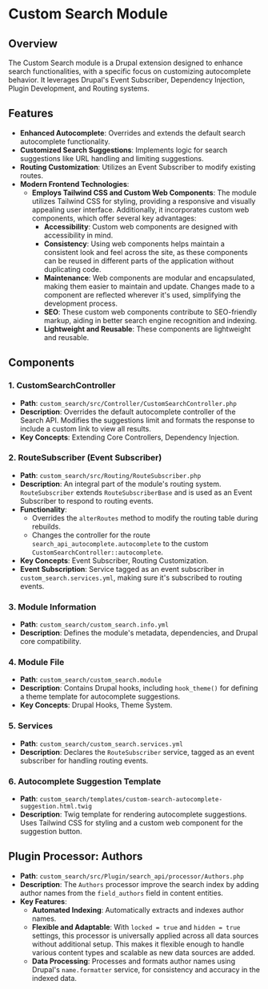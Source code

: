 # Custom Search Module

## Overview

The Custom Search module is a Drupal extension designed to enhance search functionalities, with a specific focus on customizing autocomplete behavior. It leverages Drupal's Event Subscriber, Dependency Injection, Plugin Development, and Routing systems.

## Features

- **Enhanced Autocomplete**: Overrides and extends the default search autocomplete functionality.
- **Customized Search Suggestions**: Implements logic for search suggestions like URL handling and limiting suggestions. 
- **Routing Customization**: Utilizes an Event Subscriber to modify existing routes.
- **Modern Frontend Technologies**:
    - **Employs Tailwind CSS and Custom Web Components**: The module utilizes Tailwind CSS for styling, providing a responsive and visually appealing user interface. Additionally, it incorporates custom web components, which offer several key advantages:
        - **Accessibility**: Custom web components are designed with accessibility in mind.
        - **Consistency**: Using web components helps maintain a consistent look and feel across the site, as these components can be reused in different parts of the application without duplicating code.
        - **Maintenance**: Web components are modular and encapsulated, making them easier to maintain and update. Changes made to a component are reflected wherever it's used, simplifying the development process.
        - **SEO**: These custom web components contribute to SEO-friendly markup, aiding in better search engine recognition and indexing.
        - **Lightweight and Reusable**: These components are lightweight and reusable.


## Components

### 1. CustomSearchController

- **Path**: `custom_search/src/Controller/CustomSearchController.php`
- **Description**: Overrides the default autocomplete controller of the Search API. Modifies the suggestions limit and formats the response to include a custom link to view all results.
- **Key Concepts**: Extending Core Controllers, Dependency Injection.

### 2. RouteSubscriber (Event Subscriber)

- **Path**: `custom_search/src/Routing/RouteSubscriber.php`
- **Description**: An integral part of the module's routing system. `RouteSubscriber` extends `RouteSubscriberBase` and is used as an Event Subscriber to respond to routing events. 
- **Functionality**:
    - Overrides the `alterRoutes` method to modify the routing table during rebuilds.
    - Changes the controller for the route `search_api_autocomplete.autocomplete` to the custom `CustomSearchController::autocomplete`.
- **Key Concepts**: Event Subscriber, Routing Customization.
- **Event Subscription**: Service tagged as an event subscriber in `custom_search.services.yml`, making sure it's subscribed to routing events.

### 3. Module Information

- **Path**: `custom_search/custom_search.info.yml`
- **Description**: Defines the module's metadata, dependencies, and Drupal core compatibility.

### 4. Module File

- **Path**: `custom_search/custom_search.module`
- **Description**: Contains Drupal hooks, including `hook_theme()` for defining a theme template for autocomplete suggestions.
- **Key Concepts**: Drupal Hooks, Theme System.

### 5. Services

- **Path**: `custom_search/custom_search.services.yml`
- **Description**: Declares the `RouteSubscriber` service, tagged as an event subscriber for handling routing events.

### 6. Autocomplete Suggestion Template

- **Path**: `custom_search/templates/custom-search-autocomplete-suggestion.html.twig`
- **Description**: Twig template for rendering autocomplete suggestions. Uses Tailwind CSS for styling and a custom web component for the suggestion button.

## Plugin Processor: Authors

- **Path**: `custom_search/src/Plugin/search_api/processor/Authors.php`
- **Description**: The `Authors` processor improve the search index by adding author names from the `field_authors` field in content entities.
- **Key Features**:
    - **Automated Indexing**: Automatically extracts and indexes author names.
    - **Flexible and Adaptable**: With `locked = true` and `hidden = true` settings, this processor is universally applied across all data sources without additional setup. This makes it flexible enough to handle various content types and scalable as new data sources are added.
    - **Data Processing**: Processes and formats author names using Drupal's `name.formatter` service, for consistency and accuracy in the indexed data.

